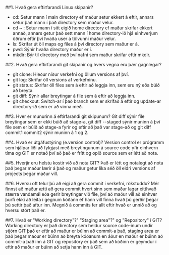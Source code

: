 ##1. Hvað gera eftirfarandi Linux skipanir?
*	cd: Setur mann í main directory ef maður setur ekkert á eftir, annars setur það mann í það directory sem maður velur.
*	cd ~ : Setur mann í sitt eigið home directory ef maður skrifar ekkert annað, annars getur það sett mann í home directory-ið hjá einhverjum öðrum eftir því hvaða user á tölvunni maður velur.
*	ls: Skrifar út öll maps og files á því directory sem maður er á.
*	pwd: Sýnir hvaða directory maður er í.
*	mkdir: Býr til directory með því nafni sem maður skrifar eftir mkdir.

##2. Hvað gera eftirfarandi git skipanir og hvers vegna eru þær gagnlegar?
*	git clone: Hleður niður verkefni og öllum versions af því.
*	git log: Skrifar öll versions af verkefninu.
*	git status: Skrifar öll files sem á eftir að leggja inn, sem eru ný eða búið að breyta.
*	git diff: Sýnir allar breytingar á file sem á eftir að leggja inn.
*	git checkout: Switch-ar í það branch sem er skrifað á eftir og update-ar directory-ið sem er að vinna með.

##3. Hver er munurinn á eftirfarandi git skipunum?
Git diff sýnir file breytingar sem er ekki búið að stage-a, git diff --staged sýnir muninn á því file sem er búið að stage-a fyrir og eftir að það var stage-að og git diff commit1 commit2 sýnir muninn á 1 og 2.

##4. Hvað er útgáfustýring (e.version control)?
Version control er prógramm sem hjálpar liði að fylgjast með breytingunum á source code yfir einhvern tíma og GIT er notað því að það er frítt og opið source sem er létt að nota.

##5. Hverjir eru helstu kostir við að nota GIT?
Það er létt og notalegt að nota það þegar maður lærir á það og maður getur líka séð öll eldri versions af projects þegar maður vill.

##6. Hversu oft telur þú að eigi að gera commit í verkefni, rökstuddu?
Mér finnst að maður ætti að gera commit hvert sinn sem maður lagar eitthvað stærra vandamál eða gerir breytingar við file, því að maður vill að einhver þurfi ekki að leita í gegnum kóðann ef hann vill finna hvað þú gerðir þegar þú settir það aftur inn. Megnið á commits fer allt eftir hvað er unnið að og hversu stórt það er.

##7. Hvað er "Working directory"?" "Staging area"?" og "Repository" í GIT?
Working directory er það directory sem heldur source code-inum undir stjórn GIT það er eftir að maður er búinn að commit-a það, staging area er það þegar maður er búinn að breyta kóðanum en áður en maður er búinn að commit-a það inn á GIT og repository er það sem að kóðinn er geymdur í eftir að maður er búinn að setja hann inn á GIT.